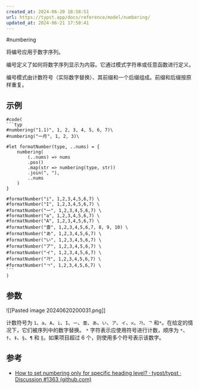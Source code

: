 ```yaml
---
created_at: 2024-06-20 18:58:51
url: https://typst.app/docs/reference/model/numbering/
updated_at: 2024-06-21 17:50:41
---
```

 #numbering

将编号应用于数字序列。

编号定义了如何将数字序列显示为内容。它通过模式字符串或任意函数进行定义。

编号模式由计数符号（实际数字替换）、其前缀和一个后缀组成。前缀和后缀按原样重复。

## 示例

````typst
#code(
```typ
#numbering("1.1)", 1, 2, 3, 4, 5, 6, 7)\
#numbering("一月", 1, 2, 3)\

#let formatNumber(type, ..nums) = {
    numbering(
        (..nums) => nums
        .pos()
        .map(str => numbering(type, str))
        .join(", "),
        ..nums
    )
}

#formatNumber("i", 1,2,3,4,5,6,7) \
#formatNumber("I", 1,2,3,4,5,6,7) \
#formatNumber("一", 1,2,3,4,5,6,7) \
#formatNumber("a", 1,2,3,4,5,6,7) \
#formatNumber("A", 1,2,3,4,5,6,7) \
#formatNumber("壹", 1,2,3,4,5,6,7, 8, 9, 10) \
#formatNumber("あ", 1,2,3,4,5,6,7) \
#formatNumber("い", 1,2,3,4,5,6,7) \
#formatNumber("ア", 1,2,3,4,5,6,7) \
#formatNumber("イ", 1,2,3,4,5,6,7) \
#formatNumber("가", 1,2,3,4,5,6,7) \
#formatNumber("ㄱ", 1,2,3,4,5,6,7) \
```
)
````

## 参数

![[Pasted image 20240620200031.png]]

计数符号为 `1`、`a`、`A`、`i`、`I`、`一`、`壹`、`あ`、`い`、`ア`、`イ`、`א`、`가`、`ᄀ` 和`*`。在给定的情况下，它们被序列中的数字替换。 `*` 字符表示应使用符号进行计数，顺序为 `*`、`†`、`‡`、`§`、`¶` 和 `‖`。如果项目超过 6 个，则使用多个符号表示该数字。

## 参考

- [How to set numbering only for specific heading level? · typst/typst · Discussion #1363 (github.com)](https://github.com/typst/typst/discussions/1363)